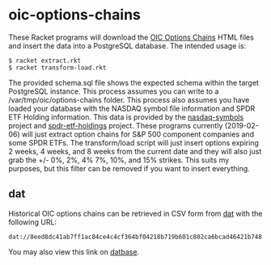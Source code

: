 # oic-options-chains
These Racket programs will download the [OIC Options Chains](https://www.optionseducation.org/toolsoptionquotes/optionsquotes) HTML files 
and insert the data into a PostgreSQL database. The intended usage is:

```
$ racket extract.rkt
$ racket transform-load.rkt
```

The provided schema.sql file shows the expected schema within the target PostgreSQL instance. This process assumes you can write to a /var/tmp/oic/options-chains folder. This process also assumes you have loaded your database with the NASDAQ symbol file information and SPDR ETF Holding information. This data is provided by the [nasdaq-symbols](https://github.com/evdubs/nasdaq-symbols) project and [spdr-etf-holdings](https://github.com/evdubs/spdr-etf-holdings) project. These programs currently (2019-02-06) will just extract option chains for S&P 500 component companies and some SPDR ETFs. The transform/load script will just insert options expiring 2 weeks, 4 weeks, and 8 weeks from the current date and they will also just grab the +/- 0%, 2%, 4% 7%, 10%, and 15% strikes. This suits my purposes, but this filter can be removed if you want to insert everything.

## dat

Historical OIC options chains can be retrieved in CSV form from [dat](https://github.com/datproject/dat) with the following URL:

`dat://8eed8dc41ab7ff1ac84ce4c4cf364bf04218b719b601c802ca6bcad46421b748`

You may also view this link on [datbase](https://datbase.org/view?query=dat://8eed8dc41ab7ff1ac84ce4c4cf364bf04218b719b601c802ca6bcad46421b748).
